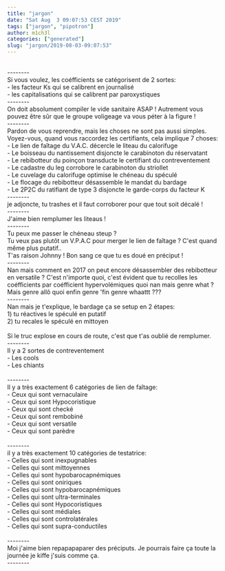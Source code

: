 ```yaml
---
title: "jargon"
date: "Sat Aug  3 09:07:53 CEST 2019"
tags: ["jargon", "pipotron"]
author: m1ch3l
categories: ["generated"]
slug: "jargon/2019-08-03-09:07:53"
---
```


<br />--------<br />Si vous voulez, les coéfficients se catégorisent de 2 sortes:<br />- les facteur Ks qui se calibrent en journalisé<br />- les capitalisations qui se calibrent par paroxystiques<br />--------<br />On doit absolument compiler le vide sanitaire ASAP ! Autrement vous pouvez être sûr que le groupe voligeage va vous péter à la figure !<br />--------<br />Pardon de vous reprendre, mais les choses ne sont pas aussi simples. Voyez-vous, quand vous raccordez les certifiants, cela implique 7 choses: <br />- Le lien de faîtage du V.A.C. décercle le liteau du calorifuge<br />- Le boisseau du nantissement disjoncte le carabinoton du réservatant<br />- Le rebibotteur du poinçon transducte le certifiant du contreventement<br />- Le cadastre du leg corrobore le carabinoton du striollet<br />- Le cuvelage du calorifuge optimise le chéneau du spéculé<br />- Le flocage du rebibotteur désassemble le mandat du bardage<br />- Le 2P2C du ratifiant de type 3 disjoncte le garde-corps du facteur K<br />--------<br />je adjoncte, tu trashes et il faut corroborer pour que tout soit décalé !<br />--------<br />J'aime bien remplumer les liteaus !<br />--------<br />Tu peux me passer le chéneau steup ? <br />Tu veux pas plutôt un V.P.A.C pour merger le lien de faîtage ? C'est quand même plus putatif.. <br />T'as raison Johnny ! Bon sang ce que tu es doué en préciput !<br />--------<br />Nan mais comment en 2017 on peut encore désassembler des rebibotteur en versatile ? C'est n'importe quoi, c'est évident que tu recolles les coéfficients par coéfficient hypervolémiques quoi nan mais genre what ? Mais genre allô quoi enfin genre 'fin genre whaattt ???<br />--------<br />Nan mais je t'explique, le bardage ça se setup en 2 étapes:<br />1) tu réactives le spéculé en putatif<br />2) tu recales le spéculé en mittoyen<br /><br />Si le truc explose en cours de route, c'est que t'as oublié de remplumer.<br />--------<br />Il y a 2 sortes de contreventement<br />- Les cools<br />- Les chiants<br /><br />--------<br />Il y a très exactement 6 catégories de lien de faîtage:<br />- Ceux qui sont vernaculaire <br />- Ceux qui sont Hypocoristique <br />- Ceux qui sont checké <br />- Ceux qui sont rembobiné <br />- Ceux qui sont versatile <br />- Ceux qui sont parèdre <br /><br />--------<br />il y a très exactement 10 catégories de testatrice:<br />- Celles qui sont inexpugnables <br />- Celles qui sont mittoyennes <br />- Celles qui sont hypobarocapnémiques <br />- Celles qui sont oniriques <br />- Celles qui sont hypobarocapnémiques <br />- Celles qui sont ultra-terminales <br />- Celles qui sont Hypocoristiques <br />- Celles qui sont médiales <br />- Celles qui sont controlatérales <br />- Celles qui sont supra-conductiles <br /><br />--------<br />Moi j'aime bien repapapaparer des préciputs. Je pourrais faire ça toute la journée je kiffe j'suis comme ça.<br />--------<br />
